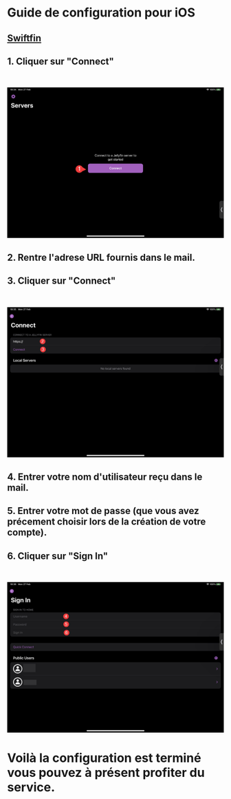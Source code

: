 # Guide de configuration pour iOS

## [Swiftfin](https://apps.apple.com/ca/app/swiftfin/id1604098728)

## 1. Cliquer sur "Connect"
<br>

![alt text](https://raw.githubusercontent.com/fritchi571/jellyfin-guide/main/assets/iOS/7i2n134NLd.png "")
## 2. Rentre l'adrese URL fournis dans le mail.
## 3. Cliquer sur "Connect"
<br>

![alt text](https://raw.githubusercontent.com/fritchi571/jellyfin-guide/main/assets/iOS/GjSv0aGfKM.png "")
## 4. Entrer votre nom d'utilisateur reçu dans le mail.
## 5. Entrer votre mot de passe (que vous avez précement choisir lors de la création de votre compte).
## 6. Cliquer sur "Sign In"
<br>

![alt text](https://raw.githubusercontent.com/fritchi571/jellyfin-guide/main/assets/iOS/vxBpeKoZC4.png "")

# Voilà la configuration est terminé vous pouvez à présent profiter du service.